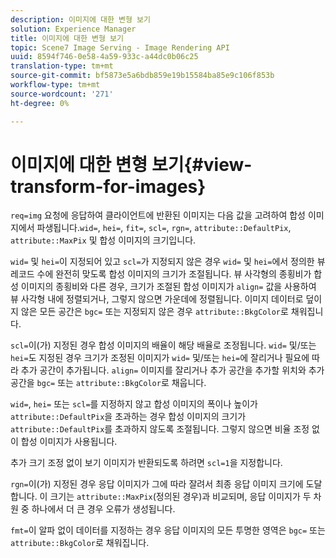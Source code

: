 ```yaml
---
description: 이미지에 대한 변형 보기
solution: Experience Manager
title: 이미지에 대한 변형 보기
topic: Scene7 Image Serving - Image Rendering API
uuid: 8594f746-0e58-4a59-933c-a44dc0b06c25
translation-type: tm+mt
source-git-commit: bf5873e5a6bdb859e19b15584ba85e9c106f853b
workflow-type: tm+mt
source-wordcount: '271'
ht-degree: 0%

---
```



# 이미지에 대한 변형 보기{#view-transform-for-images}

`req=img` 요청에 응답하여 클라이언트에 반환된 이미지는 다음 값을 고려하여 합성 이미지에서 파생됩니다.`wid=`, `hei=`, `fit=`, `scl=`, `rgn=`, `attribute::DefaultPix`, `attribute::MaxPix` 및 합성 이미지의 크기입니다.

`wid=` 및 `hei=`이 지정되어 있고 `scl=`가 지정되지 않은 경우 `wid=` 및 `hei=`에서 정의한 뷰 레코드 수에 완전히 맞도록 합성 이미지의 크기가 조절됩니다. 뷰 사각형의 종횡비가 합성 이미지의 종횡비와 다른 경우, 크기가 조절된 합성 이미지가 `align=` 값을 사용하여 뷰 사각형 내에 정렬되거나, 그렇지 않으면 가운데에 정렬됩니다. 이미지 데이터로 덮이지 않은 모든 공간은 `bgc=` 또는 지정되지 않은 경우 `attribute::BkgColor`로 채워집니다.

`scl=`이(가) 지정된 경우 합성 이미지의 배율이 해당 배율로 조정됩니다. `wid=` 및/또는 `hei=`도 지정된 경우 크기가 조정된 이미지가 `wid=` 및/또는 `hei=`에 잘리거나 필요에 따라 추가 공간이 추가됩니다. `align=` 이미지를 잘리거나 추가 공간을 추가할 위치와 추가 공간을  `bgc=` 또는 `attribute::BkgColor`로 채웁니다.

`wid=`, `hei=` 또는 `scl=`를 지정하지 않고 합성 이미지의 폭이나 높이가 `attribute::DefaultPix`을 초과하는 경우 합성 이미지의 크기가 `attribute::DefaultPix`를 초과하지 않도록 조절됩니다. 그렇지 않으면 비율 조정 없이 합성 이미지가 사용됩니다.

추가 크기 조정 없이 보기 이미지가 반환되도록 하려면 `scl=1`을 지정합니다.

`rgn=`이(가) 지정된 경우 응답 이미지가 그에 따라 잘려서 최종 응답 이미지 크기에 도달합니다. 이 크기는 `attribute::MaxPix`(정의된 경우)과 비교되며, 응답 이미지가 두 차원 중 하나에서 더 큰 경우 오류가 생성됩니다.

`fmt=`이 알파 없이 데이터를 지정하는 경우 응답 이미지의 모든 투명한 영역은 `bgc=` 또는 `attribute::BkgColor`로 채워집니다.
